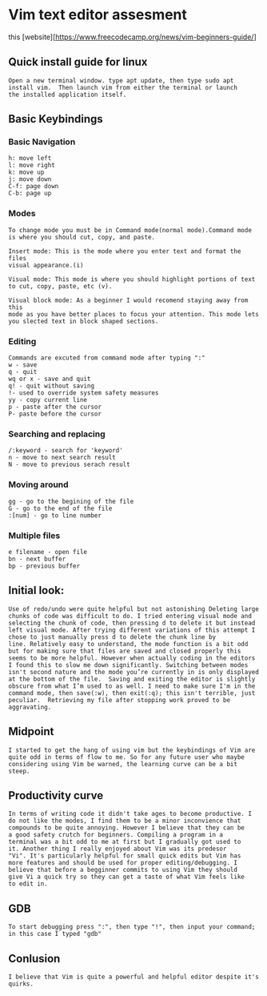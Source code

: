 # Vim text editor assesment 

this [website][https://www.freecodecamp.org/news/vim-beginners-guide/] 

## Quick install guide for linux 
	
	Open a new terminal window. type apt update, then type sudo apt
	install vim.  Then launch vim from either the terminal or launch
	the installed application itself.

## Basic Keybindings

### Basic Navigation
	
	h: move left
	l: move right
	k: move up
	j: move down
	C-f: page down
	C-b: page up
	
### Modes

	To change mode you must be in Command mode(normal mode).Command mode
	is where you should cut, copy, and paste.

	Insert mode: This is the mode where you enter text and format the files 
	visual appearance.(i)

	Visual mode: This mode is where you should highlight portions of text
	to cut, copy, paste, etc (v).
	
	Visual block mode: As a beginner I would recomend staying away from this
	mode as you have better places to focus your attention. This mode lets 
	you slected text in block shaped sections.
	
### Editing 
	
	Commands are excuted from command mode after typing ":"
	w - save
    q - quit
	wq or x - save and quit 
	q! - quit without saving 
	!- used to override system safety measures
	yy - copy current line 
	p - paste after the cursor 
	P- paste before the cursor
	
### Searching and replacing 

	/:keyword - search for 'keyword'
	n - move to next search result
	N - move to previous serach result
	
### Moving around 

	gg - go to the begining of the file 
	G - go to the end of the file 
	:[num] - go to line number
	
### Multiple files 

	e filename - open file 
	bn - next buffer
	bp - previous buffer
	
## Initial look:

	Use of redo/undo were quite helpful but not astonishing Deleting large
	chunks of code was difficult to do. I tried entering visual mode and
	selecting the chunk of code, then pressing d to delete it but instead
	left visual mode. After trying different variations of this attempt I
	chose to just manually press d to delete the chunk line by
	line. Relatively easy to understand, the mode function is a bit odd
	but for making sure that files are saved and closed properly this
	seems to be more helpful. However when actually coding in the editors
	I found this to slow me down significantly. Switching between modes
	isn't second nature and the mode you’re currently in is only displayed
	at the bottom of the file.  Saving and exiting the editor is slightly
	obscure from what I’m used to as well. I need to make sure I'm in the
	command mode, then save(:w), then exit(:q); this isn't terrible, just
	peculiar.  Retrieving my file after stopping work proved to be
	aggravating. 
	
## Midpoint 

	I started to get the hang of using vim but the keybindings of Vim are
	quite odd in terms of flow to me. So for any future user who maybe
	considering using Vim be warned, the learning curve can be a bit
	steep. 
	
## Productivity curve 

	In terms of writing code it didn't take ages to become productive. I
	do not like the modes, I find them to be a minor inconvience that
	compounds to be quite annoying. However I believe that they can be
	a good safety crutch for beginners. Compiling a program in a
	terminal was a bit odd to me at first but I gradually got used to
	it. Another thing I really enjoyed about Vim was its predesor
	"Vi". It's particularly helpful for small quick edits but Vim has
	more features and should be used for proper editing/debugging. I
	believe that before a begginner commits to using Vim they should
	give Vi a quick try so they can get a taste of what Vim feels like
	to edit in.

## GDB
<!-- reword section on vim & gdb from gdbVim.md file then paste in -->
	To start debugging press ":", then type "!", then input your command;
	in this case I typed "gdb"

## Conlusion

	I believe that Vim is quite a powerful and helpful editor despite it's
	quirks.

